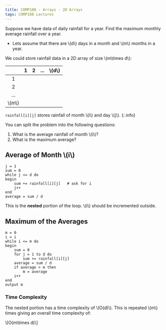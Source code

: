 ```yaml
---
title: COMP108 - Arrays - 2D Arrays
tags: COMP108 Lectures
---
```

Suppose we have data of daily rainfall for a year. Find the maximum monthly average rainfall over a year.

* Lets assume that there are &#92;(d&#92;) days in a month and &#92;(m&#92;) months in a year.

We could store rainfall data in a 2D array of size &#92;(m\times d&#92;):

| | 1 | 2 | ... | &#92;(d&#92;) |
| :-: | :-: | :-: | :-: | :-: |
| 1 | | | | |
| 2 | | | | |
| ... |  | | | |
| &#92;(m&#92;) | | | | |

`rainfall[i][j]` stores rainfall of month &#92;(i&#92;) and day &#92;(j&#92;).
{:.info}

You can split the problem into the following questions:

1. What is the average rainfall of month &#92;(i&#92;)?
1. What is the maximum average?

## Average of Month &#92;(i&#92;)

```
j = 1
sum = 0
while j <= d do
begin
	sum += rainfall[i][j]	# ask for i
	j++
end
average = sum / d
```

This is the **nested** portion of the loop. &#92;(i&#92;) should be incremented outside.

## Maximum of the Averages

```
m = 0
i = i
while i <= m do
begin
	sum = 0
	for j = 1 to d do
		sum += rainfall[i][j]
	average = sum / d
	if average > m then 
		m = average
	i++
end
output m
```

### Time Complexity
The nested portion has a time complexity of &#92;(O(d)&#92;). This is repeated &#92;(m&#92;) times giving an overall time complexity of:

&#92;[O(m\times d)&#92;]
